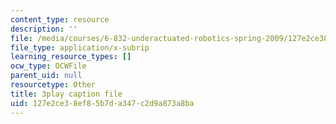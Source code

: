 ```yaml
---
content_type: resource
description: ''
file: /media/courses/6-832-underactuated-robotics-spring-2009/127e2ce38ef85b7da347c2d9a873a8ba_qtmmwILxVR4.vtt
file_type: application/x-subrip
learning_resource_types: []
ocw_type: OCWFile
parent_uid: null
resourcetype: Other
title: 3play caption file
uid: 127e2ce3-8ef8-5b7d-a347-c2d9a873a8ba
---
```

